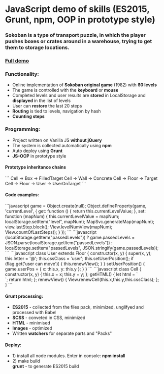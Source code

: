<h1>JavaScript demo of skills (ES2015, Grunt, npm, OOP in prototype style)</h1>
<h3>Sokoban is a type of transport puzzle, in which the player pushes boxes or crates around in a warehouse, trying to get them to storage locations.</h3>
<h3><a href="http://melomance.net/sokoban/">Full demo</a></h3>
<h3>Functionality:</h3>
<ul>
  <li>Online implementation of <strong>Sokoban original game</strong> (1982) with <strong>60 levels</strong></li>
  <li>The game is controlled with the <strong>keyboard</strong> or <strong>mouse</strong></li>
  <li>Completed levels and user results are <strong>stored</strong> in LocalStorage and <strong>displayed</strong> in the list of levels</li>
  <li>User can <strong>restore</strong> the last 20 steps</li>
  <li><strong>Routing</strong> is tied to levels, navigation by hash</li>
  <li><strong>Сounting steps</strong></li>
</ul>

<h3>Programming:</h3>
<ul>
  <li>Project written on Vanilla JS <strong>without jQuery</strong></li>
  <li>The system is collected automatically using <strong>npm</strong></li>
  <li>Auto deploy using <strong>Grunt</strong></li>
  <li><strong>JS-OOP</strong> in prototype style</li>
</ul>

<h4>Prototype inheritance chains</h4>
```
Cell -> Box   -> FilledTarget
Cell -> Wall  -> Concrete
Cell -> Floor -> Target
Cell -> Floor -> User    -> UserOnTarget
```

<h4>Code examples:</h4>
```javascript
game = Object.create(null);
Object.defineProperty(game, 'currentLevel', {
  get: function () {
    return this.currentLevelValue;
  },
  set: function (mapNum) {
    this.currentLevelValue = mapNum;
    localStorage.setItem("level", mapNum);
    MapSvc.generateMap(mapNum);
    view.lastStep.block();
    View.levelNumView(mapNum);
    View.countOfLastSteps();
  }
});
```
```javascript
(localStorage.getItem("passedLevels"))
  ? game.passedLevels = JSON.parse(localStorage.getItem("passedLevels"))
  : localStorage.setItem("passedLevels", JSON.stringify(game.passedLevels));
```
```javascript
class User extends Floor {
  constructor(x, y) {
    super(x, y);
    this.letter = '@';
    this.cssClass = 'user';
    this.setUserPosition();
    if (flag.get('user can move')) {
      this.renewView();
    }
  }
  setUserPosition() {
    game.userPos = {
      x: this.x,
      y: this.y
    };
  }
}
```
```javascript
class Cell {
  constructor(x, y) {
    this.x = x;
    this.y = y;
  };
  getHTML() {
    let html = `<div class="_cell ${this.cssClass}" id="c${this.x}x${this.y}"></div>`;
    return html;
  };
  renewView() {
    View.renewCell(this.x,this.y,this.cssClass);
  };
}
```

<h4>Grunt processing:</h4>
<ul>
  <li><strong>ES2015</strong> - collected from the files pack, minimized, unglifyed and processed with Babel</li>
  <li><strong>SCSS</strong> - conveted in CSS, minimized</li>
  <li><strong>HTML</strong> - minimised</li>
  <li><strong>Images</strong> - optimized</li>
  <li>Written <strong>watchers</strong> for separate parts and "Packs"</li>
</ul>

<h4>Deploy:</h4>
<ul>
<li>1) install all node modules. Enter in console:
<strong>npm install</strong></li>
<li>2) make build
<br><strong>grunt</strong> - to generate ES2015 build
</ul>
